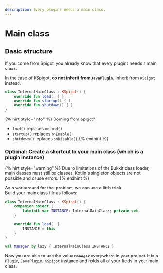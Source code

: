 ```yaml
---
description: Every plugins needs a main class.
---
```


# Main class

## Basic structure

If you come from Spigot, you already know that every plugins needs a main class.

In the case of KSpigot, **do not inherit from `JavaPlugin`**. Inherit from `KSpigot` instead.

```kotlin
class InternalMainClass : KSpigot() {
    override fun load() { }
    override fun startup() { }
    override fun shutdown() { }
}
```

{% hint style="info" %}
Coming from spigot?

* `load()` replaces `onLoad()`
* `startup()` replaces `onEnable()`
* `shutdown()` replaces `onDisable()`
{% endhint %}

### Optional: Create a shortcut to your main class \(which is a plugin instance\)

{% hint style="warning" %}
Due to limitations of the Bukkit class loader, main classes must still be classes. Kotlin's singleton objects are not possible and cause errors.
{% endhint %}

As a workaround for that problem, we can use a little trick.  
Build your main class file as follows:

```kotlin
class InternalMainClass : KSpigot() {
    companion object {
        lateinit var INSTANCE: InternalMainClass; private set
    }

    override fun load() {
        INSTANCE = this
    }
}

val Manager by lazy { InternalMainClass.INSTANCE }
```

Now you are able to use the value **`Manager`** everywhere in your project. It is a `Plugin`, `JavaPlugin`, `KSpigot` instance and holds all of your fields in your main class.

